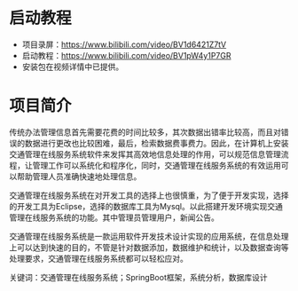 # 启动教程

- 项目录屏：https://www.bilibili.com/video/BV1d6421Z7tV
- 启动教程：https://www.bilibili.com/video/BV1pW4y1P7GR
- 安装包在视频详情中已提供。

# 项目简介
传统办法管理信息首先需要花费的时间比较多，其次数据出错率比较高，而且对错误的数据进行更改也比较困难，最后，检索数据费事费力。因此，在计算机上安装交通管理在线服务系统软件来发挥其高效地信息处理的作用，可以规范信息管理流程，让管理工作可以系统化和程序化，同时，交通管理在线服务系统的有效运用可以帮助管理人员准确快速地处理信息。

交通管理在线服务系统在对开发工具的选择上也很慎重，为了便于开发实现，选择的开发工具为Eclipse，选择的数据库工具为Mysql。以此搭建开发环境实现交通管理在线服务系统的功能。其中管理员管理用户，新闻公告。

交通管理在线服务系统是一款运用软件开发技术设计实现的应用系统，在信息处理上可以达到快速的目的，不管是针对数据添加，数据维护和统计，以及数据查询等处理要求，交通管理在线服务系统都可以轻松应对。

关键词：交通管理在线服务系统；SpringBoot框架，系统分析，数据库设计
